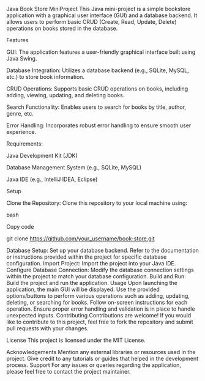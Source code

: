 Java Book Store MiniProject
This Java mini-project is a simple bookstore application with a graphical user interface (GUI) and a database backend. It allows users to perform basic CRUD (Create, Read, Update, Delete) operations on books stored in the database.

Features

GUI: The application features a user-friendly graphical interface built using Java Swing.

Database Integration: Utilizes a database backend (e.g., SQLite, MySQL, etc.) to store book information.

CRUD Operations: Supports basic CRUD operations on books, including adding, viewing, updating, and deleting books.

Search Functionality: Enables users to search for books by title, author, genre, etc.

Error Handling: Incorporates robust error handling to ensure smooth user experience.


Requirements: 

Java Development Kit (JDK)

Database Management System (e.g., SQLite, MySQL)

Java IDE (e.g., IntelliJ IDEA, Eclipse)

Setup

Clone the Repository: Clone this repository to your local machine using:

bash

Copy code

git clone https://github.com/your_username/book-store.git

Database Setup: Set up your database backend. Refer to the documentation or instructions provided within the project for specific database configuration.
Import Project: Import the project into your Java IDE.
Configure Database Connection: Modify the database connection settings within the project to match your database configuration.
Build and Run: Build the project and run the application.
Usage
Upon launching the application, the main GUI will be displayed.
Use the provided options/buttons to perform various operations such as adding, updating, deleting, or searching for books.
Follow on-screen instructions for each operation.
Ensure proper error handling and validation is in place to handle unexpected inputs.
Contributing
Contributions are welcome! If you would like to contribute to this project, feel free to fork the repository and submit pull requests with your changes.

License
This project is licensed under the MIT License.

Acknowledgements
Mention any external libraries or resources used in the project.
Give credit to any tutorials or guides that helped in the development process.
Support
For any issues or queries regarding the application, please feel free to contact the project maintainer.
